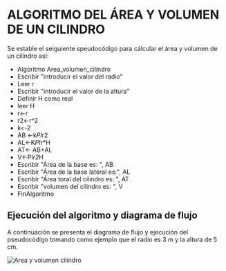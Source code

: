 # ALGORITMO DEL ÁREA Y VOLUMEN DE UN CILINDRO 
Se  estable  el seiguiente speudocódigo para cálcular el área y volumen de un cilindro así: 
* Algoritmo Area_volumen_cilindro
*  Escribir "introducir el valor del radio"
*  Leer r
* Escribir "introducir el valor de la altura"
* Definir H como real 
* leer H
* r<-r
* r2<-r^2
* k<-2
* AB <-k*PI*r2
* AL<-K*PI*r*H
* AT<- AB+AL
* V<-PI*r2*H
* Escribir "Área de la base es: ", AB
* Escribir "Área de la base lateral es:", AL
* Escribir "Área toral del cilindro es: ", AT
* Escribir "volumen del cilindro es: ", V
* FinAlgoritmo

## Ejecución del algoritmo y diagrama de flujo
A continuación se presenta el diagrama de flujo y  ejecución del pseudocódigo tomando como ejemplo que el radio es 3 m y la altura de 5 cm. 

![Area y volumen cilindro](https://user-images.githubusercontent.com/69405634/90171072-8f5f1f80-dd66-11ea-8605-27226e32fd86.png)
